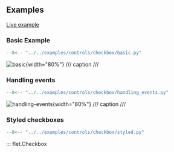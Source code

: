 ## Examples

[Live example](https://flet-controls-gallery.fly.dev/input/checkbox)

### Basic Example

```python
--8<-- "../../examples/controls/checkbox/basic.py"
```

![basic](../examples/controls/checkbox/media/basic.gif){width="80%"}
/// caption
///


### Handling events

```python
--8<-- "../../examples/controls/checkbox/handling_events.py"
```

![handling-events](../examples/controls/checkbox/media/handling_events.gif){width="80%"}
/// caption
///

### Styled checkboxes

```python
--8<-- "../../examples/controls/checkbox/styled.py"
```

::: flet.Checkbox
